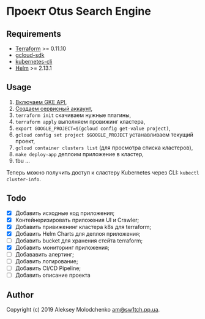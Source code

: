 # Проект Otus Search Engine

## Requirements

* [Terraform][] >= 0.11.10
* [gcloud-sdk][]
* [kubernetes-cli][]
* [Helm][] >= 2.13.1

## Usage

1. [Включаем GKE API][gke-api],
2. [Создаем сервисный аккаунт][service-account],
3. `terraform init` скачиваем нужные плагины,
4. `terraform apply` выполняем провижинг кластера,
5. `export GOOGLE_PROJECT=$(gcloud config get-value project)`,
6. `gcloud config set project $GOOGLE_PROJECT` устанавливаем текущий проект,
7. `gcloud container clusters list` (для просмотра списка кластеров),
8. `make deploy-app` деплоим приложение в кластер,
9. tbu ...

Теперь можно получить доступ к сластеру Kubernetes через CLI: `kubectl
cluster-info`.

[Terraform]: https://terraform.io
[Google Kubernetes Engine]: https://cloud.google.com/kubernetes-engine/
[gcloud-sdk]: https://cloud.google.com/sdk/docs/
[kubernetes-cli]: https://kubernetes.io/docs/tasks/tools/install-kubectl/
[gke-api]: https://console.developers.google.com/apis/api/container.googleapis.com/overview?project=terraform-gke
[service-account]: https://console.developers.google.com/
[Helm]: https://helm.sh/

## Todo

 - [x] Добавить исходные код приложения;
 - [x] Контейнеризировать приложения UI и Crawler;
 - [x] Добавить привиженинг кластера k8s для terraform;
 - [x] Добавить Helm Charts для деплоя приложения;
 - [ ] Добавить bucket для хранения стейта terraform;
 - [x] Добавить мониторинг приложения;
 - [ ] Добававить алертинг;
 - [ ] Добавить логирование;
 - [ ] Добавить CI/CD Pipeline;
 - [ ] Добавить описание проекта

## Author

Copyright (c) 2019 Aleksey Molodchenko <am@sw1tch.pp.ua>.

